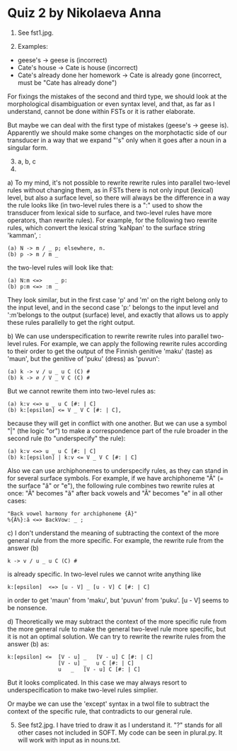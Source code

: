 # Quiz 2 by Nikolaeva Anna

1. See fst1.jpg. 

2. Examples:
- geese's → geese is (incorrect)
- Cate's house → Cate is house (incorrect)
- Cate's already done her homework → Cate is already gone (incorrect, must be "Cate has already done")

For fixings the mistakes of the second and third type, we should look at the morphological disambiguation or even syntax level, and that, as far as I understand, cannot be done within FSTs or it is rather elaborate. 

But maybe we can deal with the first type of mistakes (geese's → geese is). Apparently we should make some changes on the morphotactic side of our transducer in a way that we expand "'s" only when it goes after a noun in a singular form. 

3. a, b, c 
4. 
a) To my mind, it's not possible to rewrite rewrite rules into parallel two-level rules without changing them, as in FSTs there is not only input (lexical) level, but also a surface level, so there will always be the difference in a way the rule looks like (in two-level rules there is a ":" used to show the transducer from lexical side to surface, and two-level rules have more operators, than rewrite rules). For example, for the following two rewrite rules, which convert the lexical string 'kaNpan' to the surface string 'kamman', :  
```
(a)	N -> m / _ p; elsewhere, n.
(b)	p -> m / m _
```
the two-level rules will look like that:
```
(a)	N:m <=>    _ p:
(b)	p:m <=> :m _
```
They look similar, but in the first case 'p' and 'm' on the right belong only to the input level, and in the second case 'p:' belongs to the input level and ':m'belongs to the output (surface) level, and exactly that allows us to apply these rules parallelly to get the right output. 

b) We can use underspecification to rewrite rewrite rules into parallel two-level rules. For example, we can apply the following rewrite rules according to their order to get the output of the Finnish genitive 'maku' (taste) as 'maun', but the genitive of 'puku' (dress) as 'puvun':
```
(a)	k -> v / u _ u C (C) #
(b)	k -> ∅ / V _ V C (С) #
```
But we cannot rewrite them into two-level rules as: 
```
(a)	k:v <=> u _ u C [#: | C]
(b)	k:[epsilon] <= V _ V C [#: | C],	
```
because they will get in conflict with one another. But we can use a symbol "|" (the logic "or") to make a correspondence part of the rule broader in the second rule (to "underspecify" the rule):
```
(a)	k:v <=> u _ u C [#: | C]	
(b)	k:[epsilon] | k:v <= V _ V C [#: | C]	
```
Also we can use archiphonemes to underspecify rules, as they can stand in for several surface symbols.   For example, if we have archiphoneme "Ă" (= the surface "ӑ" or "e"), the following rule combines two rewrite rules at once: "Ă" becomes "ӑ" after back vowels and "Ă" becomes "e" in all other cases:
```
"Back vowel harmony for archiphoneme {Ă}"
%{Ă%}:ӑ <=> BackVow: _ ; 
```

c) I don't understand the meaning of subtracting the context of the more general rule from the more specific. 
For example, the rewrite rule from the answer (b) 
```
k -> v / u _ u C (C) # 
```
is already specific. In two-level rules we cannot write anything like 
```
k:[epsilon]  <=> [u - V] _ [u - V] C [#: | C]	
```
in order to get 'maun' from 'maku', but 'puvun' from 'puku'.  [u - V] seems to be nonsence. 

d) Theoretically we may subtract the context of the more specific rule from the more general rule to make the general two-level rule more specific, but it is not an optimal solution. We can try to rewrite the rewrite rules from the answer (b) as:
```
k:[epsilon] <=	[V - u]	_	[V - u] C [#: | C]
       		    [V - u]	_	u C [#: | C]
       		    u	_	[V - u] C [#: | C]
```
But it looks complicated. In this case we may always resort to underspecification to make two-level rules simplier. 

Or maybe we can use the 'except' syntax in a twol file to subtract the context of the specific rule, that contradicts to our general rule. 

5. See fst2.jpg. I have tried to draw it as I understand it. "?" stands for all other cases not included in SOFT. 
My code can be seen in plural.py. It will work with input as in nouns.txt. 






